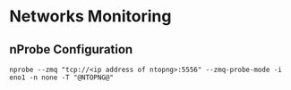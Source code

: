 # Networks Monitoring

## nProbe Configuration

```
nprobe --zmq "tcp://<ip address of ntopng>:5556" --zmq-probe-mode -i eno1 -n none -T "@NTOPNG@"
```
